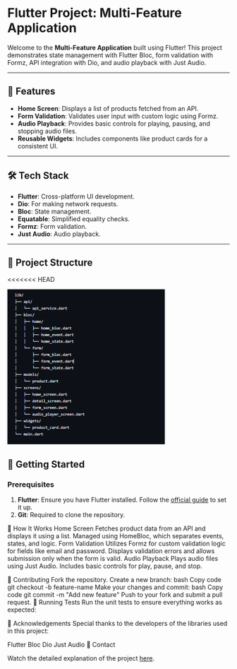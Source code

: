 # Flutter Project: Multi-Feature Application

Welcome to the **Multi-Feature Application** built using Flutter! This project demonstrates state management with Flutter Bloc, form validation with Formz, API integration with Dio, and audio playback with Just Audio.

---

## 🚀 Features

- **Home Screen**: Displays a list of products fetched from an API.
- **Form Validation**: Validates user input with custom logic using Formz.
- **Audio Playback**: Provides basic controls for playing, pausing, and stopping audio files.
- **Reusable Widgets**: Includes components like product cards for a consistent UI.

---

## 🛠️ Tech Stack

- **Flutter**: Cross-platform UI development.
- **Dio**: For making network requests.
- **Bloc**: State management.
- **Equatable**: Simplified equality checks.
- **Formz**: Form validation.
- **Just Audio**: Audio playback.

---

## 📂 Project Structure
<<<<<<< HEAD

![Local Image](/assets/1.png)


## 🚀 Getting Started

### Prerequisites

1. **Flutter**: Ensure you have Flutter installed. Follow the [official guide](https://docs.flutter.dev/get-started/install) to set it up.
2. **Git**: Required to clone the repository.

📖 How It Works
Home Screen
Fetches product data from an API and displays it using a list.
Managed using HomeBloc, which separates events, states, and logic.
Form Validation
Utilizes Formz for custom validation logic for fields like email and password.
Displays validation errors and allows submission only when the form is valid.
Audio Playback
Plays audio files using Just Audio.
Includes basic controls for play, pause, and stop.

🤝 Contributing
Fork the repository.
Create a new branch:
bash
Copy code
git checkout -b feature-name
Make your changes and commit:
bash
Copy code
git commit -m "Add new feature"
Push to your fork and submit a pull request.
🧪 Running Tests
Run the unit tests to ensure everything works as expected:


🌟 Acknowledgements
Special thanks to the developers of the libraries used in this project:

Flutter Bloc
Dio
Just Audio
📧 Contact


Watch the detailed explanation of the project [here](https://drive.google.com/file/d/1DB1z-vZKroPQYFrf-TQY_IvH5aGOzBNy/view?usp=sharing).




